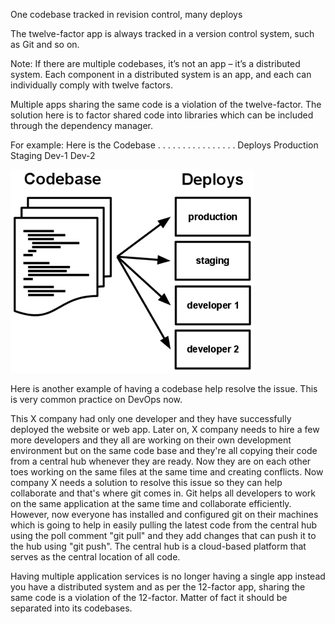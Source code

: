 One codebase tracked in revision control, many deploys

The twelve-factor app is always tracked in a version control system, such as Git and so on.

Note:
If there are multiple codebases, it’s not an app – it’s a distributed system. Each component in a distributed system is an app, and each can individually comply with twelve factors.

Multiple apps sharing the same code is a violation of the twelve-factor. The solution here is to factor shared code into libraries which can be included through the dependency manager.

For example:
            Here is the Codebase
                        .                   .               .               .
                        .                   .               .               .
                        .                   .               .               .
                        .                   .               .               .
            Deploys     Production          Staging         Dev-1           Dev-2

<img src="image.png" alt="codebase-Deploys">


Here is another example of having a codebase help resolve the issue. This is very common practice on DevOps now.

This X company had only one developer and they have successfully deployed the website or web app. Later on, X company needs to hire a few more developers and they all are working on their own development environment but on the same code base and they're all copying their code from a central hub whenever they are ready. Now they are on each other toes working on the same files at the same time and creating conflicts. Now company X needs a solution to resolve this issue so they can help collaborate and that's where git comes in. Git helps all developers to work on the same application at the same time and collaborate efficiently. However, now everyone has installed and configured git on their machines which is going to help in easily pulling the latest code from the central hub using the poll comment "git pull" and they add changes that can push it to the hub using "git push". The central hub is a cloud-based platform that serves as the central location of all code.

Having multiple application services is no longer having a single app instead you have a distributed system and as per the 12-factor app, sharing the same code is a violation of the 12-factor. Matter of fact it should be separated into its codebases.
